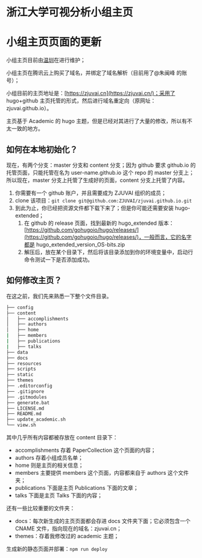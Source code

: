# 浙江大学可视分析小组主页

<!-- [国际镜像](http://zjuvai.cn/) -->

# 小组主页页面的更新

小组主页目前由[温圳](https://github.com/KidsXH/)在进行维护；

小组主页在腾讯云上购买了域名，并绑定了域名解析（目前用了@朱闽峰 的账号）；

小组目前的主页地址是：[https://zjuvai.cn](https://zjuvai.cn/)；采用了 hugo+github 主页托管的形式，然后进行域名重定向（原网址：zjuvai.github.io）。

主页基于 Academic 的 hugo 主题，但是已经对其进行了大量的修改，所以有不太一致的地方。

## 如何在本地初始化？

现在，有两个分支：master 分支和 content 分支；因为 github 要求 github.io 的托管页面，只能托管在名为 user-name.github.io 这个 repo 的 master 分支上；所以现在，master 分支上托管了生成好的页面，content 分支上托管了内容。<br />

1. 你需要有一个 github 账户，并且需要成为 ZJUVAI 组织的成员；
2. clone 该项目：`git clone git@github.com:ZJUVAI/zjuvai.github.io.git`
3. 到此为止，你已经把资源文件都下载下来了；但是你可能还需要安装 hugo-extended；
   1. 在 github 的 release 页面，找到最新的 hugo_extended 版本：[https://github.com/gohugoio/hugo/releases/](https://github.com/gohugoio/hugo/releases/)，一般而言，它的名字都是 hugo_extended_version_OS-bits.zip
   2. 解压后，放在某个目录下，然后将该目录添加到你的环境变量中，启动行命令测试一下是否添加成功。

## 如何修改主页？

在这之前，我们先来熟悉一下整个文件目录。

```bash
├── config
├── content
│   ├── accomplishments
│   ├── authors
│   ├── home
|   ├── members
|   ├── publications
|   ├── talks
├── data
├── docs
├── resources
├── scripts
├── static
├── themes
├── .editorconfig
├── .gitignore
├── .gitmodules
├── generate.bat
├── LICENSE.md
├── README.md
├── update_academic.sh
└── view.sh
```

其中几乎所有内容都被存放在 content 目录下：

- accomplishments 存着 PaperCollection 这个页面的内容；
- authors 存着小组成员名单；
- home 则是主页的相关信息；
- members 主要提供 members 这个页面，内容都来自于 authors 这个文件夹；
- publications 下面是主页 Publications 下面的文章；
- talks 下面是主页 Talks 下面的内容；

还有一些比较重要的文件夹：

- docs：每次新生成的主页页面都会存进 docs 文件夹下面；它必须包含一个 CNAME 文件，指向现在的域名：zjuvai.cn；
- themes：存着我修改过的 academic 主题；

生成新的静态页面并部署：`npm run deploy`

